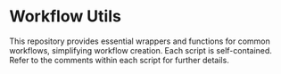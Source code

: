 # Workflow Utils
This repository provides essential wrappers and functions for common workflows, simplifying workflow creation. Each script is self-contained. Refer to the comments within each script for further details.